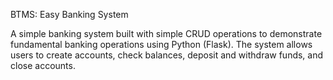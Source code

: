 BTMS: Easy Banking System

A simple banking system built with simple CRUD operations to demonstrate fundamental banking operations using Python (Flask). 
The system allows users to create accounts, check balances, deposit and withdraw funds, and close accounts.
